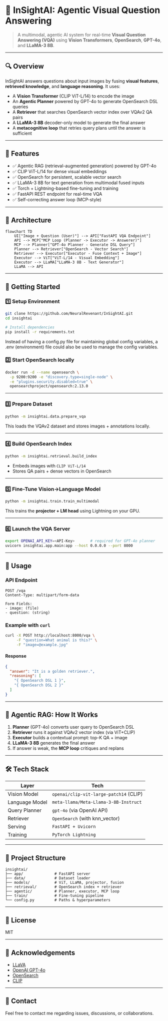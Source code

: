 # 🧠 InSightAI: Agentic Visual Question Answering

> A multimodal, agentic AI system for real-time **Visual Question Answering (VQA)** using **Vision Transformers**, **OpenSearch**, **GPT-4o**, and **LLaMA-3 8B**.

---

## 🔍 Overview

InSightAI answers questions about input images by fusing **visual features**, **retrieved knowledge**, and **language reasoning**. It uses:

- A **Vision Transformer** (CLIP ViT-L/14) to encode the image
- An **Agentic Planner** powered by GPT-4o to generate OpenSearch DSL queries
- A **Retriever** that searches OpenSearch vector index over VQAv2 QA pairs
- A **LLaMA-3 8B** decoder-only model to generate the final answer
- A **metacognitive loop** that retries query plans until the answer is sufficient

---

## 🎯 Features

- ✅ Agentic RAG (retrieval-augmented generation) powered by GPT-4o
- ✅ CLIP ViT-L/14 for dense visual embeddings
- ✅ OpenSearch for persistent, scalable vector search
- ✅ LLaMA-3 8B for text generation from multimodal fused inputs
- ✅ Torch + Lightning-based fine-tuning and training
- ✅ FastAPI REST endpoint for real-time VQA
- ✅ Self-correcting answer loop (MCP-style)

---

## 🧠 Architecture

```mermaid
flowchart TD
    UI["Image + Question (User)"] --> API["FastAPI VQA Endpoint"]
    API --> MCP["MCP Loop (Planner -> Executor -> Answerer)"]
    MCP --> Planner["GPT-4o Planner - Generate DSL Query"]
    Planner --> Retriever["OpenSearch - Vector Search"]
    Retriever --> Executor["Executor - Fuse Context + Image"]
    Executor --> ViT["ViT-L/14 - Visual Embedding"]
    Executor --> LLaMA["LLaMA-3 8B - Text Generator"]
    LLaMA --> API

```

---

## 🚀 Getting Started

### 1️⃣ Setup Environment

```bash
git clone https://github.com/NeuralRevenant/InSightAI.git
cd insightai

# Install dependencies
pip install -r requirements.txt
```

Instead of having a config.py file for maintaining global config variables, a .env (environment) file could also be used to manage the config variables.

### 2️⃣ Start OpenSearch locally

```bash
docker run -d --name opensearch \
  -p 9200:9200 -e "discovery.type=single-node" \
  -e "plugins.security.disabled=true" \
  opensearchproject/opensearch:2.13.0
```

---

### 3️⃣ Prepare Dataset

```bash
python -m insightai.data.prepare_vqa
```

This loads the VQAv2 dataset and stores images + annotations locally.

---

### 4️⃣ Build OpenSearch Index

```bash
python -m insightai.retrieval.build_index
```

- Embeds images with `CLIP ViT-L/14`
- Stores QA pairs + dense vectors in OpenSearch

---

### 5️⃣ Fine-Tune Vision→Language Model

```bash
python -m insightai.train.train_multimodal
```

This trains the **projector + LM head** using Lightning on your GPU.

---

### 6️⃣ Launch the VQA Server

```bash
export OPENAI_API_KEY=<API-Key>       # required for GPT-4o planner
uvicorn insightai.app.main:app --host 0.0.0.0 --port 8000
```

---

## 🧪 Usage

### API Endpoint

```http
POST /vqa
Content-Type: multipart/form-data

Form Fields:
- image: (file)
- question: (string)
```

### Example with `curl`

```bash
curl -X POST http://localhost:8000/vqa \
     -F "question=What animal is this?" \
     -F "image=@example.jpg"
```

#### Response

```json
{
  "answer": "It is a golden retriever.",
  "reasoning": [
    "{ OpenSearch DSL 1 }",
    "{ OpenSearch DSL 2 }"
  ]
}
```

---

## 🧠 Agentic RAG: How It Works

1. **Planner** (GPT-4o) converts user query to OpenSearch DSL  
2. **Retriever** runs it against VQAv2 vector index (via ViT+CLIP)
3. **Executor** builds a contextual prompt: top-K QA + image
4. **LLaMA-3 8B** generates the final answer
5. If answer is weak, the **MCP loop** critiques and replans

---

## 🛠 Tech Stack

| Layer         | Tech                          |
|---------------|-------------------------------|
| Vision Model  | `openai/clip-vit-large-patch14` (CLIP) |
| Language Model| `meta-llama/Meta-Llama-3-8B-Instruct` |
| Query Planner | `gpt-4o` (via OpenAI API)     |
| Retriever     | `OpenSearch` (with knn_vector)|
| Serving       | `FastAPI + Uvicorn`           |
| Training      | `PyTorch Lightning`           |

---

## 📂 Project Structure

```
insightai/
├── app/              # FastAPI server
├── data/             # Dataset loader
├── models/           # ViT, LLaMA, projector, fusion
├── retrieval/        # OpenSearch index + retriever
├── agentic/          # Planner, executor, MCP loop
├── train/            # Fine-tuning pipeline
└── config.py         # Paths & hyperparameters
```

---

## 📜 License

MIT

---

## 🙌 Acknowledgements

- [LLaVA](https://github.com/haotian-liu/LLaVA)
- [OpenAI GPT-4o](https://platform.openai.com/docs/models/gpt-4o)
- [OpenSearch](https://opensearch.org)
- [CLIP](https://github.com/openai/CLIP)

---

## 💬 Contact

Feel free to contact me regarding issues, discussions, or collaborations.
